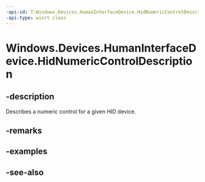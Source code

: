 ```yaml
---
-api-id: T:Windows.Devices.HumanInterfaceDevice.HidNumericControlDescription
-api-type: winrt class
---
```


<!-- Class syntax.
public class HidNumericControlDescription : Windows.Devices.HumanInterfaceDevice.IHidNumericControlDescription
-->

# Windows.Devices.HumanInterfaceDevice.HidNumericControlDescription

## -description
Describes a numeric control for a given HID device.

## -remarks

## -examples

## -see-also
